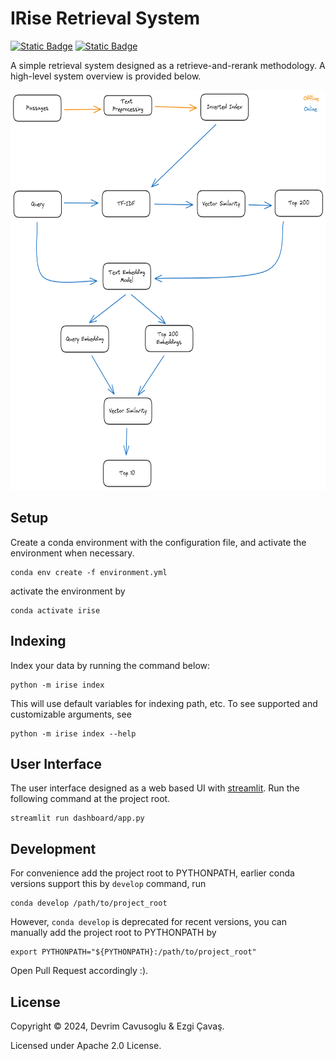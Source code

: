 # IRise Retrieval System
<a href="https://github.com/devrimcavusoglu/irise-retrieval-system/blob/main/rsc/final_report.pdf"><img alt="Static Badge" src="https://img.shields.io/badge/PDF-Report-gray?logo=adobeacrobatreader&labelColor=%23EC1C24&link=https%3A%2F%2Fwww.svgrepo.com%2Fshow%2F64173%2Fpdf-file.svg"></a>
<a href="https://github.com/devrimcavusoglu/irise-retrieval-system/blob/main/rsc/poster.pdf"><img alt="Static Badge" src="https://img.shields.io/badge/PDF-Poster-gray?logo=adobeacrobatreader&labelColor=%23EC1C24&link=https%3A%2F%2Fwww.svgrepo.com%2Fshow%2F64173%2Fpdf-file.svg"></a>

A simple retrieval system designed as a retrieve-and-rerank methodology. A high-level system overview is provided below.

<center><img height="640" src="rsc/system_overview.png"></center>

## Setup

Create a conda environment with the configuration file, and activate the environment when necessary.

```shell
conda env create -f environment.yml
```

activate the environment by
```shell
conda activate irise
```

## Indexing

Index your data by running the command below:

```shell
python -m irise index
```

This will use default variables for indexing path, etc. To see supported and customizable arguments, see

```shell
python -m irise index --help
```

## User Interface
The user interface designed as a web based UI with [streamlit](https://streamlit.io/). Run the following command at the project root.

```shell
streamlit run dashboard/app.py
```

## Development

For convenience add the project root to PYTHONPATH, earlier conda versions support this by `develop` command, run

```shell
conda develop /path/to/project_root
```

However, `conda develop` is deprecated for recent versions, you can manually add the project root to PYTHONPATH by

```shell
export PYTHONPATH="${PYTHONPATH}:/path/to/project_root"
```

Open Pull Request accordingly :).

## License

Copyright © 2024, Devrim Cavusoglu & Ezgi Çavaş.

Licensed under Apache 2.0 License.
